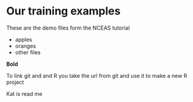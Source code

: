 # Our training examples 

These are the demo files form the NCEAS tutorial 
 - apples
 - oranges
 - other files 

__Bold__

To link git and and R you take the url from git and use it to make a new R project 

 Kat is read me